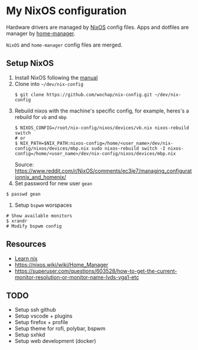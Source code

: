 # My NixOS configuration

Hardware drivers are managed by [NixOS](https://nixos.org/) config files.
Apps and dotfiles are manager by [home-manager](https://github.com/nix-community/home-manager).

`NixOS` and `home-manager` config files are merged.

## Setup NixOS

1. Install NixOS following the [manual](https://nixos.org/manual/nixos/stable/index.html#ch-installation)
1. Clone into `~/dev/nix-config`
    ```
    $ git clone https://github.com/wochap/nix-config.git ~/dev/nix-config
    ```
1. Rebuild nixos with the machine's specific config, for example, heres's a rebuild for `vb` and `mbp`
    ```
    $ NIXOS_CONFIG=/root/nix-config/nixos/devices/vb.nix nixos-rebuild switch
    # or
    $ NIX_PATH=$NIX_PATH:nixos-config=/home/<user_name>/dev/nix-config/nixos/devices/mbp.nix sudo nixos-rebuild switch -I nixos-config=/home/<user_name>/dev/nix-config/nixos/devices/mbp.nix
    ```
    Source: https://www.reddit.com/r/NixOS/comments/ec3je7/managing_configurationnix_and_homenix/
1. Set password for new user `gean`
```
$ passwd gean
```
1. Setup `bspwm` worspaces
```
# Show available monitors
$ xrandr
# Modify bspwm config
```

## Resources

* [Learn nix](https://nixcloud.io/tour/?id=3)
* https://nixos.wiki/wiki/Home_Manager
* https://superuser.com/questions/603528/how-to-get-the-current-monitor-resolution-or-monitor-name-lvds-vga1-etc

## TODO

* Setup ssh github
* Setup vscode + plugins
* Setup firefox + profile
* Setup theme for rofi, polybar, bspwm
* Setup sxhkd
* Setup web development (docker)    
